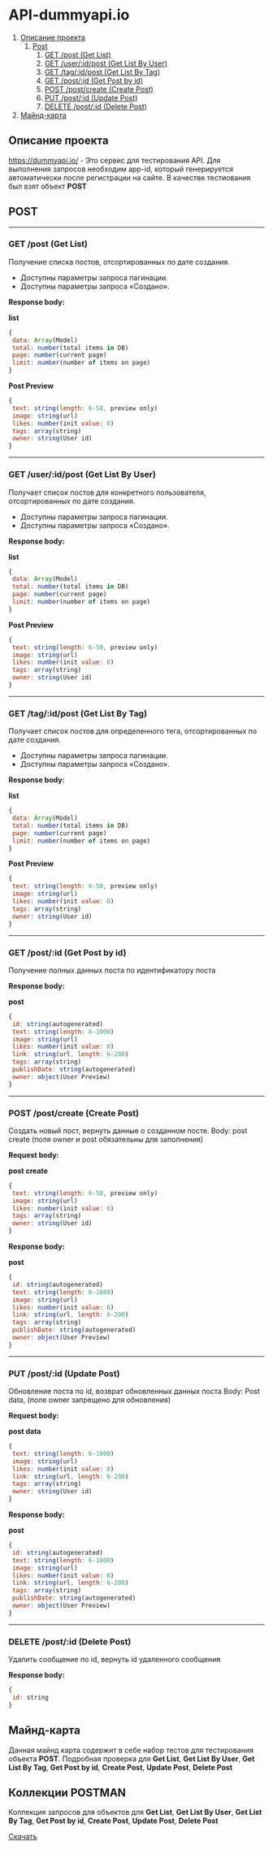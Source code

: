 # API-dummyapi.io

 1. [Описание проекта](#Описание-проекта)
    1.  [Post](#POST)
        1. [GET /post (Get List)](###GET-/post-(Get-List))
        2. [GET /user/:id/post (Get List By User)](###GET-/user/:id/post)
        3. [GET /tag/:id/post (Get List By Tag)](###GET-/tag/:id/post-(Get-List-By-Tag))
        4. [GET /post/:id (Get Post by id)](###GET-/post/:id-(Get-Post-by-id))
        5. [POST /post/create (Create Post)](###POST-/post/create-(Create-Post))
        6. [PUT /post/:id (Update Post)](###PUT-/post/:id-(Update-Post))
        7. [DELETE /post/:id (Delete Post)](###DELETE-/post/:id-(Delete-Post))
  2. [Майнд-карта](#Майнд-карта)
   
   

## Описание проекта
https://dummyapi.io/ - Это сервис для тестирования API. Для выполнения запросов необходим app-id, который генерируется автоматически после регистрации на сайте. В качестве тестиования был взят объект **POST**

## POST
____
### GET /post (Get List)
Получение списка постов, отсортированных по дате создания.
- Доступны параметры запроса пагинации.
- Доступны параметры запроса «Создано».

**Response body:**

**list**
```js
{
 data: Array(Model)
 total: number(total items in DB)
 page: number(current page)
 limit: number(number of items on page)
}
```
**Post Preview**
```js
{
 text: string(length: 6-50, preview only)
 image: string(url)
 likes: number(init value: 0)
 tags: array(string)
 owner: string(User id)
}
```
____
### GET /user/:id/post (Get List By User)
Получает список постов для конкретного пользователя, отсортированных по дате создания.
- Доступны параметры запроса пагинации.
- Доступны параметры запроса «Создано».
  
**Response body:**
  
**list**
```js
{
 data: Array(Model)
 total: number(total items in DB)
 page: number(current page)
 limit: number(number of items on page)
}
```

**Post Preview**
```js
{
 text: string(length: 6-50, preview only)
 image: string(url)
 likes: number(init value: 0)
 tags: array(string)
 owner: string(User id)
}
```
____
### GET /tag/:id/post (Get List By Tag)
Получает список постов для определенного тега, отсортированных по дате создания.
- Доступны параметры запроса пагинации.
- Доступны параметры запроса «Создано».

**Response body:**

**list**
```js
{
 data: Array(Model)
 total: number(total items in DB)
 page: number(current page)
 limit: number(number of items on page)
}
```
**Post Preview**
```js
{
 text: string(length: 6-50, preview only)
 image: string(url)
 likes: number(init value: 0)
 tags: array(string)
 owner: string(User id)
}
```
  
____
### GET /post/:id (Get Post by id)
Получение полных данных поста по идентификатору поста

**Response body:**

**post**
```js
{
 id: string(autogenerated)
 text: string(length: 6-1000)
 image: string(url)
 likes: number(init value: 0)
 link: string(url, length: 6-200)
 tags: array(string)
 publishDate: string(autogenerated)
 owner: object(User Preview)
}
```
____
### POST /post/create (Create Post)
Создать новый пост, вернуть данные о созданном посте.
Body: post create (поля owner и post обязательны для заполнения)

**Request body:**

**post create**
```js
{
 text: string(length: 6-50, preview only)
 image: string(url)
 likes: number(init value: 0)
 tags: array(string)
 owner: string(User id)
}
```

**Response body:**

**post**
```js
{
 id: string(autogenerated)
 text: string(length: 6-1000)
 image: string(url)
 likes: number(init value: 0)
 link: string(url, length: 6-200)
 tags: array(string)
 publishDate: string(autogenerated)
 owner: object(User Preview)
}
```
____
### PUT /post/:id (Update Post)
Обновление поста по id, возврат обновленных данных поста
Body: Post data, (поле owner запрещено для обновления)

**Request body:**

**post data**
```js
{
 text: string(length: 6-1000)
 image: string(url)
 likes: number(init value: 0)
 link: string(url, length: 6-200)
 tags: array(string)
 owner: string(User id)
}
```

**Response body:**

**post**
```js
{
 id: string(autogenerated)
 text: string(length: 6-1000)
 image: string(url)
 likes: number(init value: 0)
 link: string(url, length: 6-200)
 tags: array(string)
 publishDate: string(autogenerated)
 owner: object(User Preview)
}
```

____
### DELETE /post/:id (Delete Post)
Удалить сообщение по id, вернуть id удаленного сообщения

**Response body:**
```js
{
 id: string
}
```

## Майнд-карта
Данная майнд карта содержит в себе набор тестов для тестирования объекта **POST**. Подробная проверка для **Get List**, **Get List By User**, **Get List By Tag**, **Get Post by id**, **Create Post**, **Update Post**, **Delete Post**

## Коллекции POSTMAN
Коллекция запросов для объектов для **Get List**, **Get List By User**, **Get List By Tag**, **Get Post by id**, **Create Post**, **Update Post**, **Delete Post**

[Скачать](https://github.com/Reyman556/API-dummyapi.io/blob/main/POST%20dummyapi.io.postman_collection.json)





